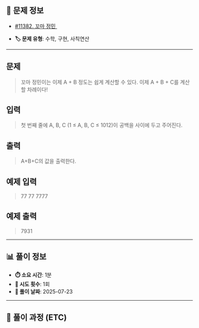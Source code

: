 ## 📍 문제 정보

- [#11382. 꼬마 정민 ](https://www.acmicpc.net/problem/11382)
  <img src="https://static.solved.ac/tier_small/1.svg" width="16" height="16">

- **🏷️ 문제 유형**: 수학, 구현, 사칙연산

---

## 문제

> 꼬마 정민이는 이제 A + B 정도는 쉽게 계산할 수 있다. 이제 A + B + C를 계산할 차례이다!

## 입력

> 첫 번째 줄에 A, B, C (1 ≤ A, B, C ≤ 1012)이 공백을 사이에 두고 주어진다.

## 출력

> A+B+C의 값을 출력한다.

## 예제 입력

> 77 77 7777

## 예제 출력

> 7931

---

## 📊 풀이 정보

- **⏱️ 소요 시간**: 1분
- **🔄 시도 횟수**: 1회
- **📅 풀이 날짜**: 2025-07-23

---

## 💭 풀이 과정 (ETC)

>

